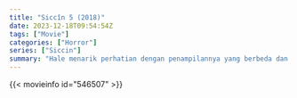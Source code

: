 ```yaml
---
title: "Siccîn 5 (2018)"
date: 2023-12-18T09:54:54Z
tags: ["Movie"]
categories: ["Horror"]
series: ["Siccin"]
summary: "Hale menarik perhatian dengan penampilannya yang berbeda dan tingkah lakunya yang aneh. Dia tinggal di sebuah rumah bersejarah dan menakutkan di Nevsehir bersama ibunya, seorang nenek yang depresi, dan bibinya Azra. Ayah Hale telah menghilang sebelum..."
---
```




<mux-player stream-type="on-demand"
src="https://kp3d-my.sharepoint.com/personal/ryoo_kp3d_onmicrosoft_com/_layouts/15/download.aspx?share=EZbSPVJ3g-VBgQpPswp-of4B4WWEe1PLMjuxWqvNeSADtQ" prefer-playback="mse" controls>

</mux-player>


{{< movieinfo id="546507" >}}

<script src="https://cdn.jsdelivr.net/npm/@mux/mux-player"></script>

 <script type="application/ld+json ">
{
"@context": "https://schema.org/",
"@type": "VideoObject",
"name": "Siccîn 5",
"contentUrl": "https://stream.mux.com/m2eiUkB6cfkM0202rfGoyDzXNqRwsSpECpGzdA6l4z3Wc.m3u8",
"thumbnailUrl": "https://www.themoviedb.org/t/p/original/ezieFCeYURqwr50kR3CPfd7ITGn.jpg?width=314&fit_mode=preserve&time=25",
"uploadDate": "2023-12-18T09:54:54Z",
}

</script>